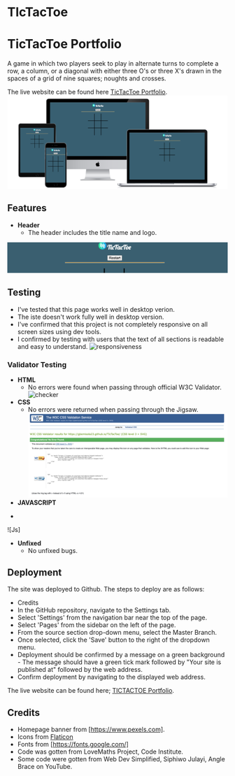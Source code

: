 
# TIcTacToe
# TicTacToe Portfolio

A game in which two players seek to play in alternate turns to complete a row, a column, or a diagonal with either three O's or three X's drawn in the spaces of a grid of nine squares; noughts and crosses.

The live website can be found here [TicTacToe Portfolio](https://gbemisola23.github.io/TIcTacToe/).
![Responsive](assets/images/all-devices-black.png)


## Features

* **Header**
  - The header includes the title name and logo.

![intro](assets/images/tic-heading.png)




## Testing

* I've tested that this page works well in desktop verion.
* The iste doesn't work fully well in desktop version.
* I've confirmed that this project is not completely responsive on all screen sizes using dev tools.
* I confirmed by testing with users that the text of all sections is readable and easy to understand.
![responsiveness](images/performance.png)


### Validator Testing

  * **HTML** 
    - No errors were found when passing through official W3C Validator.
![checker](images/checker-screenshot.png)
  * **CSS**
    - No errors were returned when passing through the Jigsaw.
    ![css](assets/images/tictactoecssscreenshot.png)
  * **JAVASCRIPT**
  -
  ![Js]

  
  * **Unfixed**    
    - No unfixed bugs.
 
     
## Deployment

The site was deployed to Github. The steps to deploy are as follows:
   - Credits
- In the GitHub repository, navigate to the Settings tab.
- Select 'Settings' from the navigation bar near the top of the page.
- Select 'Pages' from the sidebar on the left of the page.
- From the source section drop-down menu, select the Master Branch.
- Once selected, click the 'Save' button to the right of the dropdown menu.
- Deployment should be confirmed by a message on a green background - The message should have a green tick mark followed by "Your site is published at" followed by the web address.
- Confirm deployment by navigating to the displayed web address.

 The live website can be found here; [TICTACTOE Portfolio](https://gbemisola23.github.io/TIcTacToe/).
  
 
## Credits


* Homepage banner from [https://www.pexels.com].
* Icons from [Flaticon](fhttps://www.flaticon.com/)
* Fonts from [https://fonts.google.com/]
* Code was gotten from LoveMaths Project, Code Institute.
* Some code were  gotten from Web Dev Simplified, Siphiwo Julayi, Angle Brace on YouTube.

